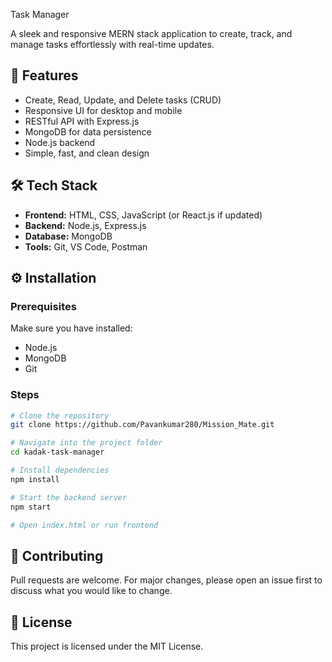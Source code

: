 Task Manager

A sleek and responsive MERN stack application to create, track, and manage tasks effortlessly with real-time updates.

## 🚀 Features
- Create, Read, Update, and Delete tasks (CRUD)
- Responsive UI for desktop and mobile
- RESTful API with Express.js
- MongoDB for data persistence
- Node.js backend
- Simple, fast, and clean design

## 🛠 Tech Stack
- **Frontend:** HTML, CSS, JavaScript (or React.js if updated)
- **Backend:** Node.js, Express.js
- **Database:** MongoDB
- **Tools:** Git, VS Code, Postman


## ⚙️ Installation

### Prerequisites
Make sure you have installed:
- Node.js
- MongoDB
- Git

### Steps
```bash
# Clone the repository
git clone https://github.com/Pavankumar280/Mission_Mate.git

# Navigate into the project folder
cd kadak-task-manager

# Install dependencies
npm install

# Start the backend server
npm start

# Open index.html or run frontend
```

## 🤝 Contributing
Pull requests are welcome. For major changes, please open an issue first to discuss what you would like to change.

## 📜 License
This project is licensed under the MIT License.
